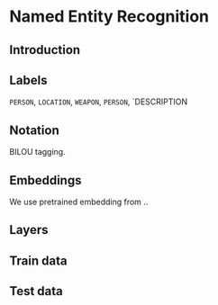 # Named Entity Recognition

## Introduction

## Labels
`PERSON`, `LOCATION`, `WEAPON`, `PERSON`, `DESCRIPTION

## Notation
BILOU tagging.

## Embeddings
We use pretrained embedding from ..

## Layers

## Train data

## Test data
